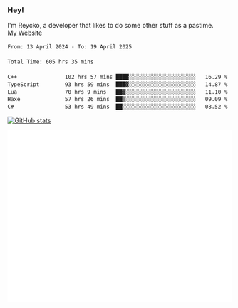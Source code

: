 ### Hey!
I'm Reycko, a developer that likes to do some other stuff as a pastime.  
[My Website](https://reycko.root.sx)

<!--START_SECTION:wakasection-->

```txt
From: 13 April 2024 - To: 19 April 2025

Total Time: 605 hrs 35 mins

C++               102 hrs 57 mins ████░░░░░░░░░░░░░░░░░░░░░   16.29 %
TypeScript        93 hrs 59 mins  ███▓░░░░░░░░░░░░░░░░░░░░░   14.87 %
Lua               70 hrs 9 mins   ██▓░░░░░░░░░░░░░░░░░░░░░░   11.10 %
Haxe              57 hrs 26 mins  ██▒░░░░░░░░░░░░░░░░░░░░░░   09.09 %
C#                53 hrs 49 mins  ██░░░░░░░░░░░░░░░░░░░░░░░   08.52 %
```

<!--END_SECTION:wakasection-->

[![GitHub stats](https://github-readme-stats.vercel.app/api?username=Reycko&show_icons=true&theme=dark&hide_title=true&count_private=true)](https://github.com/anuraghazra/github-readme-stats)

![Metrics](/github-metrics.svg)

